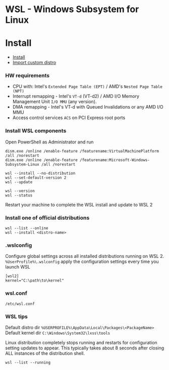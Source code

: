 # WSL - Windows Subsystem for Linux


# Install
* [Install](https://learn.microsoft.com/en-us/windows/wsl/install)
* [Import custom distro](https://learn.microsoft.com/en-us/windows/wsl/use-custom-distro)


### HW requirements
* CPU with: Intel's `Extended Page Table (EPT)` / AMD's `Nested Page Table (NPT)`
* Interrupt remapping - Intel's `VT-d` (VT-d2) / AMD I/O Memory Management Unit `I/O MMU` (any version).
* DMA remapping - Intel's VT-d with Queued Invalidations or any AMD I/O MMU
* Access control services `ACS` on PCI Express root ports


### Install WSL components
Open PowerShell as Administrator and run
```commandline
dism.exe /online /enable-feature /featurename:VirtualMachinePlatform /all /norestart
dism.exe /online /enable-feature /featurename:Microsoft-Windows-Subsystem-Linux /all /norestart

wsl --install --no-distribution
wsl --set-default-version 2
wsl --update

wsl --version
wsl --status
```
Restart your machine to complete the WSL install and update to WSL 2


### Install one of official distributions
```commandline
wsl --list --online
wsl --install <distro-name>
```

### .wslconfig
Configure global settings across all installed distributions running on WSL 2.
`%UserProfile%\.wslconfig` apply the configuration settings every time you launch WSL
```editorconfig
[wsl2]
kernel="C:\path\to\kernel"
```


### wsl.conf
`/etc/wsl.conf`


### WSL tips 
Default distro dir `%USERPROFILE%\AppData\Local\Packages\<PackageName>`
Default kernel dir `C:\Windows\System32\lxss\tools`

Linux distribution completely stops running 
and restarts for configuration setting updates to appear.
This typically takes about 8 seconds after closing 
ALL instances of the distribution shell.

`wsl --list --running`
